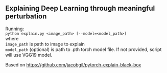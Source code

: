 ## Explaining Deep Learning through meaningful perturbation
Running:  
`python explain.py <image_path> [--model=<model_path>]`  
where  
`image_path` is path to image to explain  
`model_path` (optional) is path to .pth torch model file. If not provided, script will use VGG19 model.

Based on https://github.com/jacobgil/pytorch-explain-black-box